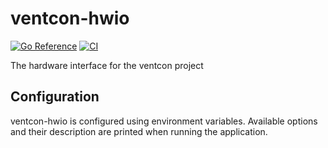 # ventcon-hwio

[![Go Reference](https://pkg.go.dev/badge/github.com/ventcon/ventcon-hwio.svg)](https://pkg.go.dev/github.com/ventcon/ventcon-hwio)
[![CI](https://github.com/ventcon/ventcon-hwio/actions/workflows/ci.yml/badge.svg)](https://github.com/ventcon/ventcon-hwio/actions/workflows/ci.yml)

The hardware interface for the ventcon project

## Configuration

ventcon-hwio is configured using environment variables.
Available options and their description are printed when running the application.
